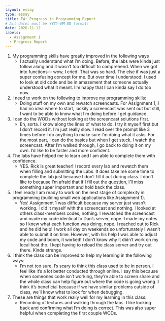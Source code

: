 ```yaml
---
layout: essay
type: essay
title: E4: Progress in Programming Report
# All dates must be YYYY-MM-DD format!
date: 2020-11-12
labels:
  - Assignment 1
  - Progress Report
---
```


1. My programming skills have greatly improved in the following ways
    - I actually understand what I’m doing. Before, the labs were kinda just follow along and it wasn’t too difficult to comprehend. When we got into functions— wow, I cried. That was so hard. The else if was just a super confusing concept for me. But over time I understood. I used to look at old code and be in amazement that someone actually understood what it meant. I’m happy that I can kinda say I do too now.
2. I need to work on the following to improve my programming skills:
    - Doing stuff on my own and rewatch screencasts. For Assignment 1, I had no idea where to start, luckily a screencast was sent out but still, I want to be able to know what I’m doing before I get guidance. 
3. I can do the WODs without looking at the screencast solutions first.
    - Eh, sorta. I know along the lines of what to do. I try it myself first but I don’t record it. I’m just really slow. I read over the prompt like 3 times before I do anything to make sure I’m doing what it asks. For the most part, I can do the basics but when I get stuck, I watch the screencast. After I’m walked through, I go back to doing it on my own. I’d like to be faster and more confident.
4. The labs have helped me to learn and I am able to complete them with confidence.
    - YES. Rick is great teacher! I record every lab and rewatch them when filling and submitting the Labs. It does take me some time to complete the lab just because I don’t fill it out during class. I don’t like to because I’m afraid that if I fill out the question, I’ll miss something super important and hold back the class.
5. I feel ready I am ready to work on the next stage of complexity in programming (building small web applications like Assignment 1).
    - Yes! Assignment 1 was difficult because my server just wasn’t working. I did it myself with the screencast and nothing. I looked at others class-members codes, nothing. I rewatched the screencast and made my code identical to Dan’s server, nope. I made my notes so I knew what each function was doing, nope. I reached out to Rick and he did help! I work all day on weekends so unfortunately I wasn’t able to submit it on time. However, with his help I was able to adjust my code and boom, it worked! I don’t know why it didn’t work on my local host tho. I kept having to reload the class server and try out there. Kinda strange.
6. I think the class can be improved to help my learning in the following ways:
    - I’m not too sure, I’s scary to think this class used to be in person. I feel like it’s a lot better conducted through online. I say this because when someones code isn’t working, they’re able to screen share and the whole class can help figure out where the code is going wrong. I think it’s beneficial because if we have similar problems outside of class, we’ll know what to look for when debugging.
7. These are things that work really well for my learning in this class:
    - Recording of lectures and walking through the labs. I like looking back and confirming what I’m doing is correct. This was also super helpful when completing the first couple WODs. 
